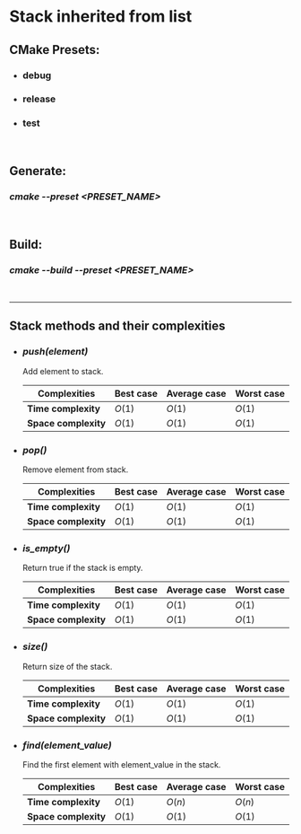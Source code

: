 # Stack inherited from list

## **CMake** **Presets**:
- ### debug
- ### release
- ### test

<br>

## **Generate**:
### *cmake --preset <PRESET_NAME>*
<br>

## **Build**:
### *cmake --build --preset <PRESET_NAME>*

<br>
<hr>

## **Stack methods and their complexities**

- ### ***push(element)***
  Add element to stack.

    | Complexities         | Best case | Average case | Worst case |
    | -------------------- | --------- | ------------ | ---------- |
    | **Time complexity**  | $O(1)$    | $O(1)$       | $O(1)$     |
    | **Space complexity** | $O(1)$    | $O(1)$       | $O(1)$     |

- ### ***pop()***
  Remove element from stack.

    | Complexities         | Best case | Average case | Worst case |
    | -------------------- | --------- | ------------ | ---------- |
    | **Time complexity**  | $O(1)$    | $O(1)$       | $O(1)$     |
    | **Space complexity** | $O(1)$    | $O(1)$       | $O(1)$     |

- ### ***is_empty()***
    Return true if the stack is empty.

    | Complexities         | Best case | Average case | Worst case |
    | -------------------- | --------- | ------------ | ---------- |
    | **Time complexity**  | $O(1)$    | $O(1)$       | $O(1)$     |
    | **Space complexity** | $O(1)$    | $O(1)$       | $O(1)$     |

- ### ***size()***
    Return size of the stack.

    | Complexities         | Best case | Average case | Worst case |
    | -------------------- | --------- | ------------ | ---------- |
    | **Time complexity**  | $O(1)$    | $O(1)$       | $O(1)$     |
    | **Space complexity** | $O(1)$    | $O(1)$       | $O(1)$     |

- ### ***find(element_value)***
    Find the first element with element_value in the stack.

    | Complexities         | Best case | Average case | Worst case |
    | -------------------- | --------- | ------------ | ---------- |
    | **Time complexity**  | $O(1)$    | $O(n)$       | $O(n)$     |
    | **Space complexity** | $O(1)$    | $O(1)$       | $O(1)$     |
